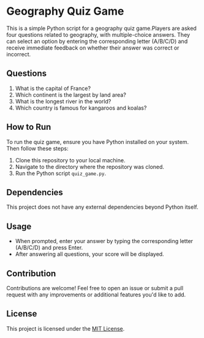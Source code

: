 # Geography Quiz Game

This is a simple Python script for a geography quiz game.Players are asked four questions related to geography, with multiple-choice answers. They can select an option by entering the corresponding letter (A/B/C/D) and receive immediate feedback on whether their answer was correct or incorrect.

## Questions

1. What is the capital of France?
2. Which continent is the largest by land area?
3. What is the longest river in the world?
4. Which country is famous for kangaroos and koalas?

## How to Run

To run the quiz game, ensure you have Python installed on your system. Then follow these steps:

1. Clone this repository to your local machine.
2. Navigate to the directory where the repository was cloned.
3. Run the Python script `quiz_game.py`.

## Dependencies

This project does not have any external dependencies beyond Python itself.

## Usage

- When prompted, enter your answer by typing the corresponding letter (A/B/C/D) and press Enter.
- After answering all questions, your score will be displayed.

## Contribution

Contributions are welcome! Feel free to open an issue or submit a pull request with any improvements or additional features you'd like to add.

## License

This project is licensed under the [MIT License](LICENSE).
